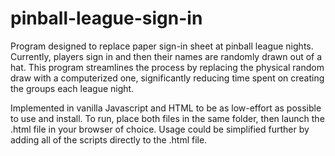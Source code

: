# pinball-league-sign-in

Program designed to replace paper sign-in sheet at pinball league nights. Currently, players sign in and then their names are randomly drawn out of a hat. This program streamlines the process by replacing the physical random draw with a computerized one, significantly reducing time spent on creating the groups each league night. 

Implemented in vanilla Javascript and HTML to be as low-effort as possible to use and install. To run, place both files in the same folder, then launch the .html file in your browser of choice. Usage could be simplified further by adding all of the scripts directly to the .html file.
